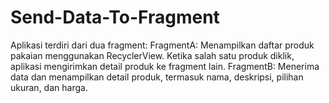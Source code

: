 # Send-Data-To-Fragment
Aplikasi terdiri dari dua fragment:  FragmentA: Menampilkan daftar produk pakaian menggunakan RecyclerView. Ketika salah satu produk diklik, aplikasi mengirimkan detail produk ke fragment lain. FragmentB: Menerima data dan menampilkan detail produk, termasuk nama, deskripsi, pilihan ukuran, dan harga.
